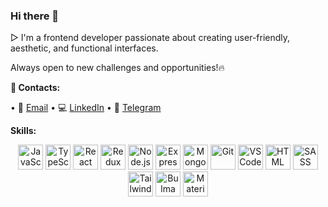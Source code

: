 ### Hi there 👋 
▷ I'm a frontend developer passionate about creating user-friendly, aesthetic, and functional interfaces.

Always open to new challenges and opportunities!🔥



**📲 Contacts:**

  • 📩 [Email](yuliia.shatkovska.dev@gmail.com)
  • 💻 [LinkedIn](www.linkedin.com/in/yuliia-shatkovska)
  • 📱 [Telegram](https://t.me/yuliia_shatkovska)




**Skills:**


<p align="center">
  <a href="https://developer.mozilla.org/en-US/docs/Web/JavaScript" target="_blank">
    <img src="https://cdn.jsdelivr.net/gh/devicons/devicon/icons/javascript/javascript-original.svg" alt="JavaScript" width="40" height="40"/></a>
  <a href="https://www.typescriptlang.org/" target="_blank">
    <img src="https://cdn.jsdelivr.net/gh/devicons/devicon/icons/typescript/typescript-original.svg" alt="TypeScript" width="40" height="40"/></a>
  <a href="https://react.dev/" target="_blank">
    <img src="https://cdn.jsdelivr.net/gh/devicons/devicon/icons/react/react-original.svg" alt="React" width="40" height="40"/></a>
  <a href="https://redux-toolkit.js.org/" target="_blank">
    <img src="https://cdn.jsdelivr.net/gh/devicons/devicon/icons/redux/redux-original.svg" alt="Redux" width="40" height="40"/></a>
  <a href="https://nodejs.org/" target="_blank">
    <img src="https://cdn.jsdelivr.net/gh/devicons/devicon/icons/nodejs/nodejs-original.svg" alt="Node.js" width="40" height="40"/></a>
  <a href="https://expressjs.com/" target="_blank">
    <img src="https://cdn.jsdelivr.net/gh/devicons/devicon/icons/express/express-original.svg" alt="Express" width="40" height="40"/></a>
  <a href="https://www.mongodb.com/" target="_blank">
    <img src="https://cdn.jsdelivr.net/gh/devicons/devicon/icons/mongodb/mongodb-original.svg" alt="MongoDB" width="40" height="40"/></a>
  <a href="https://git-scm.com/" target="_blank">
    <img src="https://cdn.jsdelivr.net/gh/devicons/devicon/icons/git/git-original.svg" alt="Git" width="40" height="40"/></a>
  <a href="https://code.visualstudio.com/" target="_blank">
    <img src="https://cdn.jsdelivr.net/gh/devicons/devicon/icons/vscode/vscode-original.svg" alt="VS Code" width="40" height="40"/></a>
  <a href="https://html.spec.whatwg.org/multipage/" target="_blank">
    <img src="https://cdn.jsdelivr.net/gh/devicons/devicon/icons/html5/html5-original.svg" alt="HTML" width="40" height="40"/></a>
  <a href="https://sass-lang.com/" target="_blank">
    <img src="https://cdn.jsdelivr.net/gh/devicons/devicon/icons/sass/sass-original.svg" alt="SASS" width="40" height="40"/></a>
  <a href="https://tailwindcss.com/" target="_blank">
    <img src="https://cdn.jsdelivr.net/gh/devicons/devicon/icons/tailwindcss/tailwindcss-original.svg" alt="Tailwind" width="40" height="40"/></a>
  <a href="https://bulma.io/" target="_blank">
    <img src="https://cdn.jsdelivr.net/gh/devicons/devicon/icons/bulma/bulma-plain.svg" alt="Bulma" width="40" height="40"/></a>
  <a href="https://bulma.io/" target="_blank">
    <img src="https://cdn.jsdelivr.net/gh/devicons/devicon@latest/icons/materialui/materialui-original.svg" alt="MaterialUI" width="40" height="40"/></a>
</p>



      

   
      


